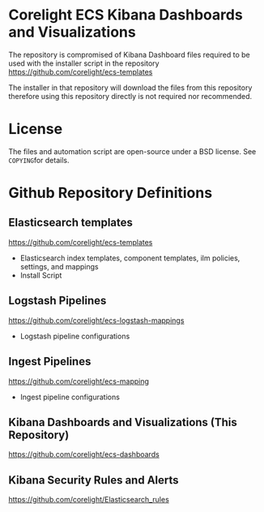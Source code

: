 # Corelight ECS Kibana Dashboards and Visualizations
The repository is compromised of Kibana Dashboard files required to be used with the installer script in the repository  
https://github.com/corelight/ecs-templates

The installer in that repository will download the files from this repository therefore using this repository directly is not required nor recommended.

# License
The files and automation script are open-source under a BSD license. See ``COPYING``for details.


# Github Repository Definitions

## Elasticsearch templates
https://github.com/corelight/ecs-templates
- Elasticsearch index templates, component templates, ilm policies, settings, and mappings
- Install Script

## Logstash Pipelines
https://github.com/corelight/ecs-logstash-mappings
- Logstash pipeline configurations

## Ingest Pipelines
https://github.com/corelight/ecs-mapping
- Ingest pipeline configurations

## Kibana Dashboards and Visualizations (This Repository)
https://github.com/corelight/ecs-dashboards

## Kibana Security Rules and Alerts
https://github.com/corelight/Elasticsearch_rules
